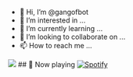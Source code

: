 - 👋 Hi, I’m @gangofbot
- 👀 I’m interested in ...
- 🌱 I’m currently learning ...
- 💞️ I’m looking to collaborate on ...
- 📫 How to reach me ...

<!---
gangofbot/gangofbot is a ✨ special ✨ repository because its `README.md` (this file) appears on your GitHub profile.
You can click the Preview link to take a look at your changes.
--->
<img src="https://telegra.ph/file/e5a4ec98574816e0e2a24.jpg">
## 🎵 Now playing
<a href="https://spotify.com/" target="_blank"><img src="https://novatorem.vercel.app/api/spotify" alt="Spotify"></a>

